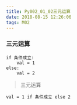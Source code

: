 ```yaml
---
title: Py002_01_02三元运算
date: 2018-08-15 12:26:06
tags: M02
---
```


### 三元运算

```
if 条件成立:
    val = 1
else:
    val = 2
```

> 三元运算

```
val = 1 if 条件成立 else 2
```
